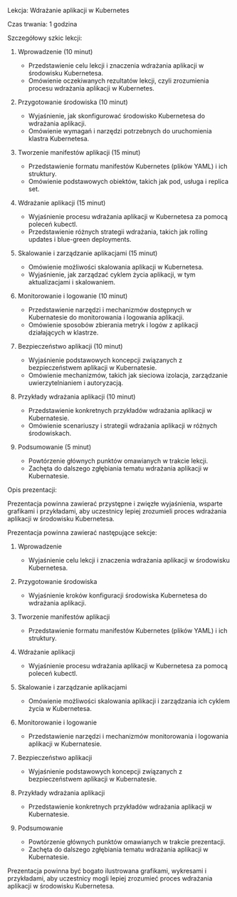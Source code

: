 Lekcja: Wdrażanie aplikacji w Kubernetes

Czas trwania: 1 godzina

Szczegółowy szkic lekcji:

1. Wprowadzenie (10 minut)
   - Przedstawienie celu lekcji i znaczenia wdrażania aplikacji w środowisku Kubernetesa.
   - Omówienie oczekiwanych rezultatów lekcji, czyli zrozumienia procesu wdrażania aplikacji w Kubernetes.

2. Przygotowanie środowiska (10 minut)
   - Wyjaśnienie, jak skonfigurować środowisko Kubernetesa do wdrażania aplikacji.
   - Omówienie wymagań i narzędzi potrzebnych do uruchomienia klastra Kubernetesa.

3. Tworzenie manifestów aplikacji (15 minut)
   - Przedstawienie formatu manifestów Kubernetes (plików YAML) i ich struktury.
   - Omówienie podstawowych obiektów, takich jak pod, usługa i replica set.

4. Wdrażanie aplikacji (15 minut)
   - Wyjaśnienie procesu wdrażania aplikacji w Kubernetesa za pomocą poleceń kubectl.
   - Przedstawienie różnych strategii wdrażania, takich jak rolling updates i blue-green deployments.

5. Skalowanie i zarządzanie aplikacjami (15 minut)
   - Omówienie możliwości skalowania aplikacji w Kubernetesa.
   - Wyjaśnienie, jak zarządzać cyklem życia aplikacji, w tym aktualizacjami i skalowaniem.

6. Monitorowanie i logowanie (10 minut)
   - Przedstawienie narzędzi i mechanizmów dostępnych w Kubernatesie do monitorowania i logowania aplikacji.
   - Omówienie sposobów zbierania metryk i logów z aplikacji działających w klastrze.

7. Bezpieczeństwo aplikacji (10 minut)
   - Wyjaśnienie podstawowych koncepcji związanych z bezpieczeństwem aplikacji w Kubernatesie.
   - Omówienie mechanizmów, takich jak sieciowa izolacja, zarządzanie uwierzytelnianiem i autoryzacją.

8. Przykłady wdrażania aplikacji (10 minut)
   - Przedstawienie konkretnych przykładów wdrażania aplikacji w Kubernatesie.
   - Omówienie scenariuszy i strategii wdrażania aplikacji w różnych środowiskach.

9. Podsumowanie (5 minut)
   - Powtórzenie głównych punktów omawianych w trakcie lekcji.
   - Zachęta do dalszego zgłębiania tematu wdrażania aplikacji w Kubernatesie.

Opis prezentacji:

Prezentacja powinna zawierać przystępne i zwięzłe wyjaśnienia, wsparte grafikami i przykładami, aby uczestnicy lepiej zrozumieli proces wdrażania aplikacji w środowisku Kubernetesa.

Prezentacja powinna zawierać następujące sekcje:

1. Wprowadzenie
   - Wyjaśnienie celu lekcji i znaczenia wdrażania aplikacji w środowisku Kubernetesa.

2. Przygotowanie środowiska
   - Wyjaśnienie kroków konfiguracji środowiska Kubernetesa do wdrażania aplikacji.

3. Tworzenie manifestów aplikacji
   - Przedstawienie formatu manifestów Kubernetes (plików YAML) i ich struktury.

4. Wdrażanie aplikacji
   - Wyjaśnienie procesu wdrażania aplikacji w Kubernetesa za pomocą poleceń kubectl.

5. Skalowanie i zarządzanie aplikacjami
   - Omówienie możliwości skalowania aplikacji i zarządzania ich cyklem życia w Kubernetesa.

6. Monitorowanie i logowanie
   - Przedstawienie narzędzi i mechanizmów monitorowania i logowania aplikacji w Kubernatesie.

7. Bezpieczeństwo aplikacji
   - Wyjaśnienie podstawowych koncepcji związanych z bezpieczeństwem aplikacji w Kubernatesie.

8. Przykłady wdrażania aplikacji
   - Przedstawienie konkretnych przykładów wdrażania aplikacji w Kubernatesie.

9. Podsumowanie
   - Powtórzenie głównych punktów omawianych w trakcie prezentacji.
   - Zachęta do dalszego zgłębiania tematu wdrażania aplikacji w Kubernatesie.

Prezentacja powinna być bogato ilustrowana grafikami, wykresami i przykładami, aby uczestnicy mogli lepiej zrozumieć proces wdrażania aplikacji w środowisku Kubernetesa.
